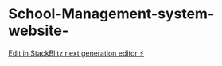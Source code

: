 # School-Management-system-website-

[Edit in StackBlitz next generation editor ⚡️](https://stackblitz.com/~/github.com/rajat290/School-Management-system-website-)